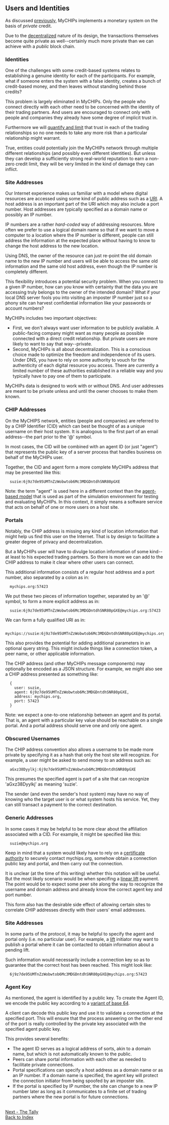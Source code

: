 ## Users and Identities

As discussed [previously](learn-general.md#money-as-credit), MyCHIPs implements
a monetary system on the basis of <i>private</i> credit.

Due to the [decentralized](learn-general.md#decentralization) nature of its
design, the transactions themselves become quite private as well--certainly much
more private than we can achieve with a <i>public</i> block chain.

### Identities
One of the challenges with some credit-based systems relates to establishing a
genuine identity for each of the participants.  For example, what if someone
enters the system with a false identity, creates a bunch of credit-based money,
and then leaves without standing behind those credits?

This problem is largely eliminated in MyCHIPs.  Only the people who connect
directly with each other need to be concerned with the identity of their trading
partners.  And users are encouraged to connect only with people and companies
they already have some degree of implicit trust in.

Furthermore we will [quantify and limit](learn-tally#credit-terms) that trust in each
of the trading relationships so no one needs to take any more risk than a particular
relationship might warrant.

True, entities could potentially join the MyCHIPs network through multiple different 
relationships (and possibly even different identities).
But unless they can develop a sufficiently strong real-world reputation to earn a 
non-zero credit limit, they will be very limited in the kind of damage they can inflict.

### Site Addresses
Our Internet experience makes us familiar with a model where digital resources are
accessed using some kind of public address such as a [URI](https://en.wikipedia.org/wiki/URI).
A host address is an important part of the URI which may also include a port number.
Host addresses are typically specified as a domain name or possibly an IP number.

IP numbers are a rather <i>hard-coded</i> way of addressing resources.  More often
we prefer to use a logical domain name so that if we want to move a computer to a location
where the IP number is different, people can still address the information at the
expected place without having to know to change the host address to the new location.

Using DNS, the owner of the resource can just re-point the old domain name to the new IP
number and users will be able to access the same old information and the same old host
address, even though the IP number is completely different.

This flexibility introduces a potential security problem.  When you connect to a given 
IP number, how can you know with certainty that the data you are accessing truly belongs to 
the owner of the intended domain?  What if your local DNS server fools you into visiting
an imposter IP number just so a phony site can harvest confidential information like your
passwords or account numbers?

MyCHIPs includes two important objectives:
- First, we don't always want user information to be publicly available.
  A public-facing company might want as many people as possible connected with
  a direct credit relationship.  But private users are more likely to want to say
  that way--private.
- Second, MyCHIPs is all about decentralization.  This is a conscious choice made to
  optimize the freedom and independence of its users.  Under DNS, you have to rely on 
  some authority to vouch for the authenticity of each digital resource you access.
  There are currently a limited number of these authorities established in a reliable 
  way and you typically have to pay one of them to participate.

MyCHIPs data is designed to work with or without DNS.  And user addresses are meant
to be private unless and until the owner chooses to make them known.

### CHIP Addresses
On the MyCHIPS network, entities (people and companies) are referred to by a
CHIP Identifier (CID) which can best be thought of as a unique username on their
host system.  It is analogous to the first part of an email address--the part prior
to the '@' symbol.

In most cases, the CID will be combined with an agent ID (or just "agent") that
represents the public key of a server process that handles business on behalf of
the MyCHIPs user.

Together, the CID and agent form a more complete MyCHIPs address that may be
presented like this:
```
  suzie:6j9z7de95UMTnZzWobwtob6Mc3MDGDntdhSNR80pGXE
```
Note: the term "agent" is used here in a different context than the 
[agent-based model](sim-agent.md) that is used as part of the simulation environment
for testing and evaluating MyCHIPs.
In this context, it simply means a software service that acts on behalf of one or more
users on a host site.

### Portals
Notably, the CHIP address is missing any kind of location information that might help us
find this user on the Internet.  That is by design to facilitate a greater degree of
privacy and decentralization.

But a MyCHIPs user will have to divulge location information of some kind--at least
to his expected trading partners.  So there is more we can add to the CHIP address to make
it clear where other users can connect.

This additional information consists of a regular host address and a port number,
also separated by a colon as in:
```
  mychips.org:57423
```
We put these two pieces of information together, separated by an '@' symbol, to form 
a more explicit address as in:
```
  suzie:6j9z7de95UMTnZzWobwtob6Mc3MDGDntdhSNR80pGXE@mychips.org:57423
```
We can form a fully qualified URI as in:
```
  mychips://suzie:6j9z7de95UMTnZzWobwtob6Mc3MDGDntdhSNR80pGXE@mychips.org:57423
```
This also provides the potential for adding additional parameters in an optional
query string.  This might include things like a connection token, a peer name, or
other applicable information.

The CHIP address (and other MyCHIPs message components) may optionally be encoded as a
JSON structure.  For example, we might also see a CHIP address presented as something like:
```
  {
    user: suzie,
    agent: 6j9z7de95UMTnZzWobwtob6Mc3MDGDntdhSNR80pGXE,
    address: mychips.org,
    port: 57423
  }
```
Note: we expect a one-to-one relationship between an agent and its portal.
That is, an agent with a particular key value should be reachable on a single portal. 
And a portal address should serve one and only one agent.

### Obscured Usernames
The CHIP address convention also allows a username to be made more private by specifying it
as a hash that only the host site will recognize.  For example, a user might be
asked to send money to an address such as:
```
  aGxz38Dyylkj:6j9z7de95UMTnZzWobwtob6Mc3MDGDntdhSNR80pGXE
```
This presumes the specified agent is part of a site that can recognize 'aGxz38Dyylkj'
as meaning 'suzie'.

The sender (and even the sender's host system) may have no way of knowing who the 
target user is or what system hosts his service.  Yet, they can still transact a
payment to the correct destination.

### Generic Addresses
In some cases it may be helpful to be more clear about the affiliation associated 
with a CID.  For example, it might be specified like this:
```
  suzie@mychips.org
```
Keep in mind that a system would likely have to rely on a 
[certificate authority](https://en.wikipedia.org/wiki/Certificate_authority) to 
securely contact mychips.org, somehow obtain a connection public key and portal, and 
then carry out the connection.

It is unclear (at the time of this writing) whether this notation will be useful.
But the most likely scenario would be when specifing a
[linear lift](learn-lifts.md#linear-lifts) payment.  The point would be to expect
some peer site along the way to recognize the username and domain address and
already know the correct agent key and port number.

This form also has the desirable side effect of allowing certain sites to correlate
CHIP addresses directly with their users' email addresses.

### Site Addresses
In some parts of the protocol, it may be helpful to specify the agent and portal
only (i.e. no particular user).  For example, a [lift](learn-lifts.md) initiator may 
want to publish a portal where it can be contacted to obtain information about a 
pending lift.

Such information would necessarily include a connection key so as to guarantee that
the correct host has been reached.  This might look like:
```
  6j9z7de95UMTnZzWobwtob6Mc3MDGDntdhSNR80pGXE@mychips.org:57423
```

### Agent Key
As mentioned, the agent is identified by a public key.
To create the Agent ID, we encode the public key according to a 
[variant of base 64](https://datatracker.ietf.org/doc/html/rfc4648#section-5).

A client can decode this public key and use it to validate a connection at the
specified port.  This will ensure that the process answering on the other end of the
port is really controlled by the private key associated with the specified agent
public key.

This provides several benefits:
- The agent ID serves as a logical address of sorts, akin to a domain name, but which is
  not automatically known to the public.
- Peers can share portal information with each other as needed to facilitate private
  connections.
- Portal specifications can specify a host address as a domain name or as an IP number.
  If a domain name is specified, the agent key will protect the connection initiator
  from being spoofed by an imposter site.
- If the portal is specified by IP number, the site can change to a new IP number 
  later as long as it communicates to a finite set of trading partners where the
  new portal is for future connections.

<br>[Next - The Tally](learn-tally.md)
<br>[Back to Index](README.md#contents)
